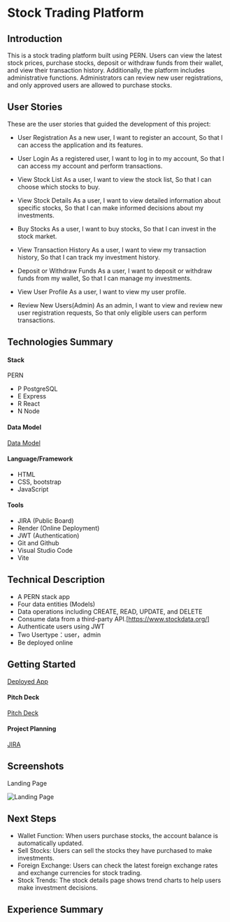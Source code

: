 # Stock Trading Platform

## Introduction

This is a stock trading platform built using PERN. Users can view the latest stock prices, purchase stocks, deposit or withdraw funds from their wallet, and view their transaction history. Additionally, the platform includes administrative functions. Administrators can review new user registrations, and only approved users are allowed to purchase stocks.

## User Stories

These are the user stories that guided the development of this project:

- User Registration
  As a new user, I want to register an account,
  So that I can access the application and its features.

- User Login
  As a registered user, I want to log in to my account,
  So that I can access my account and perform transactions.

- View Stock List
  As a user, I want to view the stock list,
  So that I can choose which stocks to buy.

- View Stock Details
  As a user, I want to view detailed information about specific stocks,
  So that I can make informed decisions about my investments.

- Buy Stocks
  As a user, I want to buy stocks,
  So that I can invest in the stock market.

- View Transaction History
  As a user, I want to view my transaction history,
  So that I can track my investment history.

- Deposit or Withdraw Funds
  As a user, I want to deposit or withdraw funds from my wallet,
  So that I can manage my investments.

- View User Profile
  As a user, I want to view my user profile.

- Review New Users(Admin)
  As an admin, I want to view and review new user registration requests,
  So that only eligible users can perform transactions.

## Technologies Summary

#### Stack

PERN

- P PostgreSQL
- E Express
- R React
- N Node

#### Data Model

[Data Model](/client/public/DataModel.png)

#### Language/Framework

- HTML
- CSS, bootstrap
- JavaScript

#### Tools

- JIRA (Public Board)
- Render (Online Deployment)
- JWT (Authentication)
- Git and Github
- Visual Studio Code
- Vite

## Technical Description

- A PERN stack app
- Four data entities (Models)
- Data operations including CREATE, READ, UPDATE, and DELETE
- Consume data from a third-party API.[https://www.stockdata.org/]
- Authenticate users using JWT
- Two Usertype：user，admin
- Be deployed online

## Getting Started

[Deployed App](https://stocks-trading-platform.onrender.com)

#### Pitch Deck

[Pitch Deck]()

#### Project Planning

[JIRA](https://molly-project.atlassian.net/jira/software/projects/ST/boards/3)

## Screenshots

Landing Page

![Landing Page]()

## Next Steps

- Wallet Function: When users purchase stocks, the account balance is automatically updated.
- Sell Stocks: Users can sell the stocks they have purchased to make investments.
- Foreign Exchange: Users can check the latest foreign exchange rates and exchange currencies for stock trading.
- Stock Trends: The stock details page shows trend charts to help users make investment decisions.

## Experience Summary
